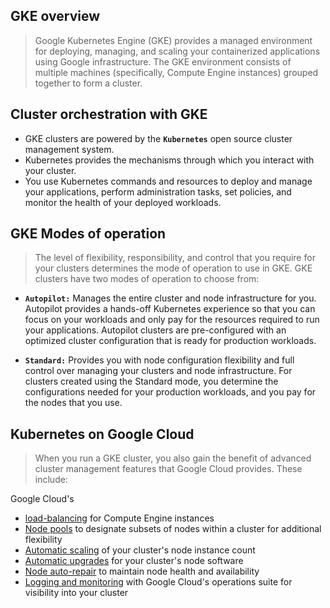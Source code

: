 ## GKE overview
> Google Kubernetes Engine (GKE) provides a managed environment for deploying, managing, and scaling your containerized applications using Google infrastructure. The GKE environment consists of multiple machines (specifically, Compute Engine instances) grouped together to form a cluster.

## Cluster orchestration with GKE
* GKE clusters are powered by the **`Kubernetes`** open source cluster management system. 
* Kubernetes provides the mechanisms through which you interact with your cluster. 
* You use Kubernetes commands and resources to deploy and manage your applications, perform administration tasks, set policies, and monitor the health of your deployed workloads.

## GKE Modes of operation
> The level of flexibility, responsibility, and control that you require for your clusters determines the mode of operation to use in GKE. GKE clusters have two modes of operation to choose from:

* **`Autopilot:`** Manages the entire cluster and node infrastructure for you. Autopilot provides a hands-off Kubernetes experience so that you can focus on your workloads and only pay for the resources required to run your applications. Autopilot clusters are pre-configured with an optimized cluster configuration that is ready for production workloads.

* **`Standard:`** Provides you with node configuration flexibility and full control over managing your clusters and node infrastructure. For clusters created using the Standard mode, you determine the configurations needed for your production workloads, and you pay for the nodes that you use.

## Kubernetes on Google Cloud
> When you run a GKE cluster, you also gain the benefit of advanced cluster management features that Google Cloud provides. These include:

Google Cloud's 
* [load-balancing](https://cloud.google.com/compute/docs/load-balancing-and-autoscaling) for Compute Engine instances
* [Node pools](https://cloud.google.com/kubernetes-engine/docs/concepts/node-pools) to designate subsets of nodes within a cluster for additional flexibility
* [Automatic scaling](https://cloud.google.com/kubernetes-engine/docs/concepts/cluster-autoscaler) of your cluster's node instance count
* [Automatic upgrades](https://cloud.google.com/kubernetes-engine/docs/how-to/node-auto-upgrades) for your cluster's node software
* [Node auto-repair](https://cloud.google.com/kubernetes-engine/docs/how-to/node-auto-repair) to maintain node health and availability
* [Logging and monitoring](https://cloud.google.com/stackdriver/docs/solutions/gke) with Google Cloud's operations suite for visibility into your cluster

